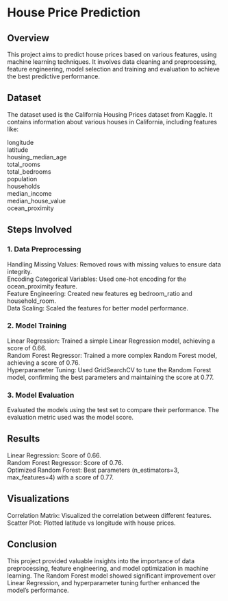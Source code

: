 # House Price Prediction

## Overview
This project aims to predict house prices based on various features, using machine learning techniques. It involves data cleaning and preprocessing, feature engineering, model selection and training and evaluation to achieve the best predictive performance.

## Dataset
The dataset used is the California Housing Prices dataset from Kaggle. It contains information about various houses in California, including features like:

longitude  
latitude  
housing_median_age  
total_rooms  
total_bedrooms  
population  
households  
median_income  
median_house_value  
ocean_proximity  

## Steps Involved

### 1. Data Preprocessing
Handling Missing Values: Removed rows with missing values to ensure data integrity.  
Encoding Categorical Variables: Used one-hot encoding for the ocean_proximity feature.  
Feature Engineering: Created new features eg bedroom_ratio and household_room.  
Data Scaling: Scaled the features for better model performance.  

### 2. Model Training
Linear Regression: Trained a simple Linear Regression model, achieving a score of 0.66.  
Random Forest Regressor: Trained a more complex Random Forest model, achieving a score of 0.76.  
Hyperparameter Tuning: Used GridSearchCV to tune the Random Forest model, confirming the best parameters and maintaining the score at 0.77.  

### 3. Model Evaluation
Evaluated the models using the test set to compare their performance. The evaluation metric used was the model score.

## Results
Linear Regression: Score of 0.66.  
Random Forest Regressor: Score of 0.76.  
Optimized Random Forest: Best parameters (n_estimators=3, max_features=4) with a score of 0.77.  

## Visualizations
Correlation Matrix: Visualized the correlation between different features.  
Scatter Plot: Plotted latitude vs longitude with house prices.  

## Conclusion
This project provided valuable insights into the importance of data preprocessing, feature engineering, and model optimization in machine learning. The Random Forest model showed significant improvement over Linear Regression, and hyperparameter tuning further enhanced the model’s performance.
